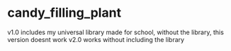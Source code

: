 # candy_filling_plant
v1.0 includes my universal library made for school, without the library, this version doesnt work
v2.0 works without including the library
